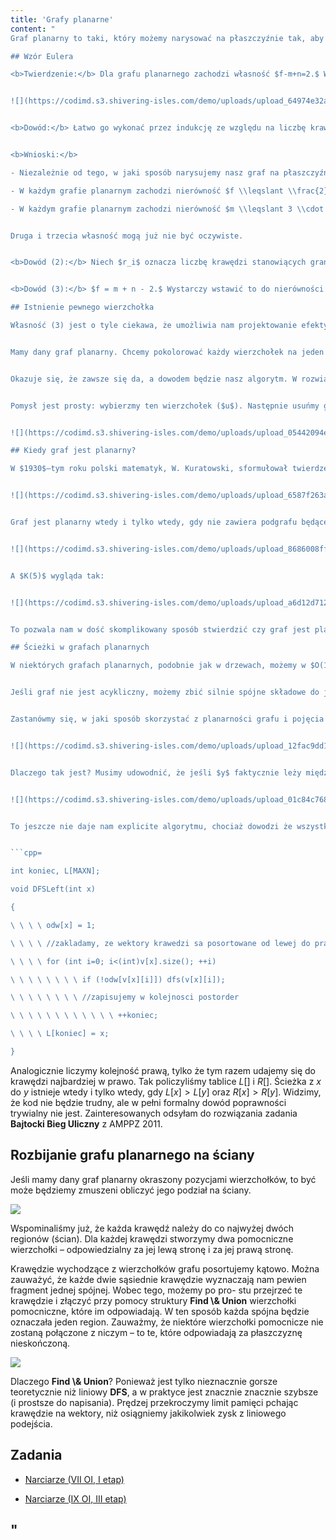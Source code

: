 ```yaml
---
title: 'Grafy planarne'
content: "
Graf planarny to taki, który możemy narysować na płaszczyźnie tak, aby jego krawędzie nie przecinały się w miejscach innych niż wierzchołki. Na pierwszy rzut oka moglibyśmy przypuszczać, że każdy graf można narysować w ten sposób. To jednak mylne spostrzeżenie. Powiem więcej – większość grafów planarna <b>nie jest</b>. Ale te, które już są planarne, mają całkiem ciekawe własności. Założymy podczas dzisiejszych rozważań, że interesują nas tylko spójne grafy planarne.

## Wzór Eulera

<b>Twierdzenie:</b> Dla grafu planarnego zachodzi własność $f-m+n=2.$ W tym wzorze $n$ jest liczbą wierzchołków, $m$ jest liczbą krawędzi, a $f$ liczbą regionów. Region to kawałek płaszczyzny nieoddzielony krawędziami, przy czym może on być nieskończony. Przykładowo, poniższy graf planarny ma 5 regionów.


![](https://codimd.s3.shivering-isles.com/demo/uploads/upload_64974e32a16de4c27c7877e368f1fcd7.png)


<b>Dowód:</b> Łatwo go wykonać przez indukcję ze względu na liczbę krawędzi. Dla $m = n - 1$ mamy drzewo, więc jest tylko jeden region (nieskończona płaszczyzna), a własność zachodzi. Dokładając jedną krawędź zawsze dzielimy jeden region na dwie części.


<b>Wnioski:</b>

- Niezależnie od tego, w jaki sposób narysujemy nasz graf na płaszczyźnie, zawsze otrzymamy tyle samo regionów

- W każdym grafie planarnym zachodzi nierówność $f \\leqslant \\frac{2}{3}k$

- W każdym grafie planarnym zachodzi nierówność $m \\leqslant 3 \\cdot n - 6$


Druga i trzecia własność mogą już nie być oczywiste.


<b>Dowód (2):</b> Niech $r_i$ oznacza liczbę krawędzi stanowiących granicę $i$–tego regionu. Granica każdego regionu jest cyklem, więc ma długość przynajmniej 3. Stąd $3 \\cdot f \\leqslant r_1 +r_2 +...+r_f.$ Z drugiej strony każda krawędź występuje w co najwyżej dwóch regionach, stad $r_1+r_2+...+r_f \\leqslant 2 \\cdot k.$ Otrzymujemy postulowaną nierówność.


<b>Dowód (3):</b> $f = m + n - 2.$ Wystarczy wstawić to do nierówności $f \\leqslant \\frac{2}{3}k.$

## Istnienie pewnego wierzchołka

Własność (3) jest o tyle ciekawa, że umożliwia nam projektowanie efektywnych algorytmów. Rozważymy zadanie <b>Irracjonalne koleje</b> z Mistrzostw Wielkopolski w Programowaniu Zespołowym 2016.


Mamy dany graf planarny. Chcemy pokolorować każdy wierzchołek na jeden z trzech dostępnych kolorów tak, aby nie powstał jednokolorowy cykl lub stwierdzić, że nie da się tego zrobić. Aby upewnić się, że rozumiemy czym jest cykl jednokolorowy – krawędź jest czerwona, jeśli obydwa sąsiadujące wierzchołki są czerwone, itd.


Okazuje się, że zawsze się da, a dowodem będzie nasz algorytm. W rozwiązaniu pomoże nam kolejny wniosek ze wzoru Eulera. W grafie planarnym zawsze istnieje wierzchołek, który ma stopień nie większy niż $5.$ Dlaczego tak jest? Gdyby z każdego wierzchołka wychodziło przynajmniej $6$ krawędzi, to nie mogłaby zajść nierówność $m \\leqslant 3 \\cdot n - 6.$


Pomysł jest prosty: wybierzmy ten wierzchołek ($u$). Następnie usuńmy go z grafu (zaznaczmy jako odwiedzony) i pokolorujmy resztę grafu. Teraz wystarczy tylko pokolorować pozostały graf. Zrobimy to rekurencyjnie. Załóżmy, że się udało (dla grafu pustego na pewno się udało, a dla większych indukcja jest dowodem). Pozostaje nam tylko pokolorować krawędzie wychodzące z u. Skoro jest ich co najwyżej $5,$ a kolorów co najwyżej $3,$ to najrzadszy kolor występuje nie więcej niż raz. Jeśli więc pomalujemy u na ten kolor, to dołożymy do grafu co najwyżej jedną krawędź w tym kolorze. Nietrudno zauważyć, że krawędzie jednego koloru nie mogą stworzyć w ten sposób cyklu (tak naprawdę doczepiając wierzchołki po kolei tworzymy piękne kolorowe drzewa).


![](https://codimd.s3.shivering-isles.com/demo/uploads/upload_05442094e583a8694a724c370beb5a38.png)

## Kiedy graf jest planarny?

W $1930$–tym roku polski matematyk, W. Kuratowski, sformułował twierdzenie, które pomaga nam określić, czy graf jest planarny. Aby to stwierdzić, musimy w pierwszej kolejności zbić wierzchołki o stopniu 2 – takie wierzchołki nic nam nie zmieniają w strukturze grafu, możemy je utożsamić z jedną krawędzią.


![](https://codimd.s3.shivering-isles.com/demo/uploads/upload_6587f263a0029b54a60ace547cf770d6.png)


Graf jest planarny wtedy i tylko wtedy, gdy nie zawiera podgrafu będącego $K(3,3)$ lub $K(5).$ $K(3,3)$ wygląda tak:


![](https://codimd.s3.shivering-isles.com/demo/uploads/upload_8686008ff9eec89ac64870b9aaf10808.png)


A $K(5)$ wygląda tak:


![](https://codimd.s3.shivering-isles.com/demo/uploads/upload_a6d12d71203abe575e1ad7ff30b5f949.png)


To pozwala nam w dość skomplikowany sposób stwierdzić czy graf jest planarny w nietrywialnej złożoności czasowej $O(n^6).$ Istnieje algorytm, który rozstrzyga ten problem liniowo. Jak już się pewnie domyślasz, jest dość trudny, więc go tutaj nie przedstawimy.

## Ścieżki w grafach planarnych

W niektórych grafach planarnych, podobnie jak w drzewach, możemy w $O(1)$ odpowiadać na pytanie: Czy istnieje ścieżka z $a$ do $b.$ Muszą być jednak spełnione pewne założenia. Jeżeli graf jest umieszczony na płaszczyźnie (lub możemy niejako używać pojęć prawo i lewo), a ponadto występuje tylko jedno źródło i jedno ujście, to możemy to zrobić. Wbrew pozorom te założenia nie są nadto wygórowane.


Jeśli graf nie jest acykliczny, możemy zbić silnie spójne składowe do jednego wierzchołka, żeby pozbyć się tego problemu. Teraz mamy już DAG.


Zastanówmy się, w jaki sposób skorzystać z planarności grafu i pojęcia prawo – lewo. Dla każdego wierzchołka policzymy ścieżkę idącą najbardziej w prawo, a także tę idącą najbardziej w lewo. Wówczas, aby istniała ścieżka z $x$ do $y,$ $y$ musi leżeć między tymi ścieżkami(!)


![](https://codimd.s3.shivering-isles.com/demo/uploads/upload_12fac9dd12f25607b96051b5beaf6af8.png)


Dlaczego tak jest? Musimy udowodnić, że jeśli $y$ faktycznie leży między tymi ścieżkami, to istnieje ścieżka z $x$ do $y.$ Zauważmy, że te dwie ścieżki odcinają nam pewien obszar grafu. Jedynym sposobem, aby się do niego dostać, jest przejście w którymś momencie przez wierzchołek z otaczających obszar ścieżek. Skoro do $y$ wpadały jakieś krawędzie (ponieważ było tylko jedno ujście), to moglibyśmy kierować się w nimi w górę. Taki spacer musiałby jednak przeciąć obwódkę w pewnym momencie. Skoro tak, to moglibyśmy najpierw pójść z $x$ po obwódce, a następnie przejść ścieżką i znaleźć krawędź do $y.$


![](https://codimd.s3.shivering-isles.com/demo/uploads/upload_01c84c7680aff2684261c32e2b414829.png)


To jeszcze nie daje nam explicite algorytmu, chociaż dowodzi że wszystkie wierzchołki po drodze są osiągalne. Do algorytmu potrzebujemy jeszcze wiedzieć, w jaki sposób sprawdzać czy wierzchołek leży na lewo od tej ścieżki. Łatwo – wystarczy wcześniej puścić dfsa, który policzy nam pewną kolejność wierzchołków.


```cpp=

int koniec, L[MAXN];

void DFSLeft(int x)

{

\ \ \ \ odw[x] = 1;

\ \ \ \ //zakladamy, ze wektory krawedzi sa posortowane od lewej do prawej

\ \ \ \ for (int i=0; i<(int)v[x].size(); ++i)

\ \ \ \ \ \ \ \ if (!odw[v[x][i]]) dfs(v[x][i]);

\ \ \ \ \ \ \ \ //zapisujemy w kolejnosci postorder

\ \ \ \ \ \ \ \ \ \ \ \ ++koniec;

\ \ \ \ L[koniec] = x;

}

```


Analogicznie liczymy kolejność prawą, tylko że tym razem udajemy się do krawędzi najbardziej w prawo. Tak policzyliśmy tablice $L[]$ i $R[].$ Ścieżka z $x$ do $y$ istnieje wtedy i tylko wtedy, gdy $L[x] > L[y]$ oraz $R[x] > R[y].$
Widzimy, że kod nie będzie trudny, ale w pełni formalny dowód poprawności trywialny nie jest. Zainteresowanych odsyłam do rozwiązania zadania <b>Bajtocki Bieg Uliczny</b> z AMPPZ 2011.

## Rozbijanie grafu planarnego na ściany

Jeśli mamy dany graf planarny okraszony pozycjami wierzchołków, to być może będziemy zmuszeni obliczyć jego podział na ściany.


![](https://codimd.s3.shivering-isles.com/demo/uploads/upload_8855a2ec927ec911be8195107c03b0e1.png)


Wspominaliśmy już, że każda krawędź należy do co najwyżej dwóch regionów (ścian). Dla każdej krawędzi stworzymy dwa pomocniczne wierzchołki – odpowiedzialny za jej lewą stronę i za jej prawą stronę.


Krawędzie wychodzące z wierzchołków grafu posortujemy kątowo. Można zauważyć, że każde dwie sąsiednie krawędzie wyznaczają nam pewien fragment jednej spójnej. Wobec tego, możemy po pro- stu przejrzeć te krawędzie i złączyć przy pomocy struktury <b>Find \\& Union</b> wierzchołki pomocniczne, które im odpowiadają. W ten sposób każda spójna będzie oznaczała jeden region. Zauważmy, że niektóre wierzchołki pomocnicze nie zostaną połączone z niczym – to te, które odpowiadają za płaszczyznę nieskończoną.


![](https://codimd.s3.shivering-isles.com/demo/uploads/upload_29d8e6ff7223338adf04df57323a3338.png)


Dlaczego <b>Find \\& Union</b>? Ponieważ jest tylko nieznacznie gorsze teoretycznie niż liniowy <b>DFS</b>, a w praktyce jest znacznie znacznie szybsze (i prostsze do napisania). Prędzej przekroczymy limit pamięci pchając krawędzie na wektory, niż osiągniemy jakikolwiek zysk z liniowego podejścia.


## Zadania

- [Narciarze (VII OI, I etap)](https://szkopul.edu.pl/problemset/problem/Yb04CMWb5dkJbro4Hhmexx_E/site/?key=statement)

- [Narciarze (IX OI, III etap)](https://szkopul.edu.pl/problemset/problem/PUVCH73E4h3hU8UPiJqvvLmQ/site/?key=statement)

"
---
```

